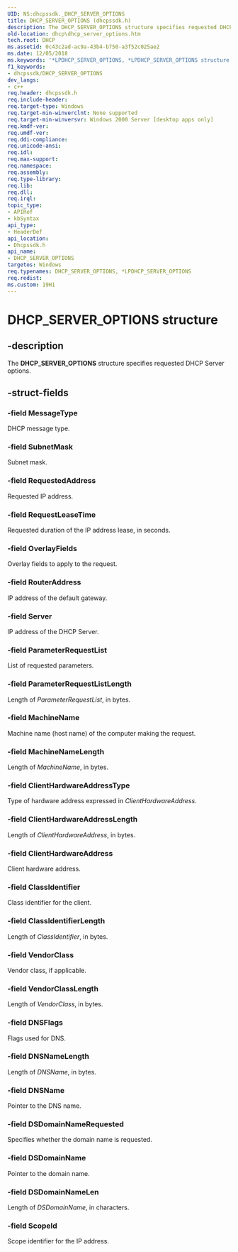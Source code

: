 ```yaml
---
UID: NS:dhcpssdk._DHCP_SERVER_OPTIONS
title: DHCP_SERVER_OPTIONS (dhcpssdk.h)
description: The DHCP_SERVER_OPTIONS structure specifies requested DHCP Server options.
old-location: dhcp\dhcp_server_options.htm
tech.root: DHCP
ms.assetid: 0c43c2ad-ac9a-43b4-b750-a3f52c025ae2
ms.date: 12/05/2018
ms.keywords: '*LPDHCP_SERVER_OPTIONS, *LPDHCP_SERVER_OPTIONS structure [DHCP], DHCP_SERVER_OPTIONS, DHCP_SERVER_OPTIONS structure [DHCP], dhcp.dhcp_server_options, dhcpssdk/*LPDHCP_SERVER_OPTIONS, dhcpssdk/DHCP_SERVER_OPTIONS'
f1_keywords:
- dhcpssdk/DHCP_SERVER_OPTIONS
dev_langs:
- c++
req.header: dhcpssdk.h
req.include-header: 
req.target-type: Windows
req.target-min-winverclnt: None supported
req.target-min-winversvr: Windows 2000 Server [desktop apps only]
req.kmdf-ver: 
req.umdf-ver: 
req.ddi-compliance: 
req.unicode-ansi: 
req.idl: 
req.max-support: 
req.namespace: 
req.assembly: 
req.type-library: 
req.lib: 
req.dll: 
req.irql: 
topic_type:
- APIRef
- kbSyntax
api_type:
- HeaderDef
api_location:
- Dhcpssdk.h
api_name:
- DHCP_SERVER_OPTIONS
targetos: Windows
req.typenames: DHCP_SERVER_OPTIONS, *LPDHCP_SERVER_OPTIONS
req.redist: 
ms.custom: 19H1
---
```


# DHCP_SERVER_OPTIONS structure


## -description


The <b>DHCP_SERVER_OPTIONS</b> structure specifies requested DHCP Server options.


## -struct-fields




### -field MessageType

DHCP message type.


### -field SubnetMask

Subnet mask.


### -field RequestedAddress

Requested IP address.


### -field RequestLeaseTime

Requested duration of the IP address lease, in seconds.


### -field OverlayFields

Overlay fields to apply to the request.


### -field RouterAddress

IP address of the default gateway.


### -field Server

IP address of the DHCP Server.


### -field ParameterRequestList

List of requested parameters.


### -field ParameterRequestListLength

Length of <i>ParameterRequestList</i>, in bytes.


### -field MachineName

Machine name (host name) of the computer making the request.


### -field MachineNameLength

Length of <i>MachineName</i>, in bytes.


### -field ClientHardwareAddressType

Type of hardware address expressed in <i>ClientHardwareAddress</i>.


### -field ClientHardwareAddressLength

Length of <i>ClientHardwareAddress</i>, in bytes.


### -field ClientHardwareAddress

Client hardware address.


### -field ClassIdentifier

Class identifier for the client.


### -field ClassIdentifierLength

Length of <i>ClassIdentifier</i>, in bytes.


### -field VendorClass

Vendor class, if applicable.


### -field VendorClassLength

Length of <i>VendorClass</i>, in bytes.


### -field DNSFlags

Flags used for DNS.


### -field DNSNameLength

Length of <i>DNSName</i>, in bytes.


### -field DNSName

Pointer to the DNS name.


### -field DSDomainNameRequested

Specifies whether the domain name is requested.


### -field DSDomainName

Pointer to the domain name.


### -field DSDomainNameLen

Length of <i>DSDomainName</i>, in characters.


### -field ScopeId

Scope identifier for the IP address.


